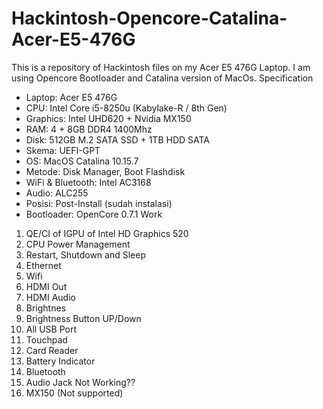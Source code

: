# Hackintosh-Opencore-Catalina-Acer-E5-476G
This is a repository of Hackintosh files on my Acer E5 476G Laptop. I am using Opencore Bootloader and Catalina version of MacOs.
Specification
- Laptop: Acer E5 476G
- CPU: Intel Core i5-8250u (Kabylake-R / 8th Gen)
- Graphics: Intel UHD620 + Nvidia MX150
- RAM: 4 + 8GB DDR4 1400Mhz
- Disk: 512GB M.2 SATA SSD + 1TB HDD SATA  
- Skema: UEFI-GPT
- OS: MacOS Catalina 10.15.7
- Metode: Disk Manager, Boot Flashdisk
- WiFi & Bluetooth: Intel AC3168
- Audio: ALC255
- Posisi: Post-Install (sudah instalasi)
- Bootloader: OpenCore 0.7.1
Work
1. QE/CI of IGPU of Intel HD Graphics 520
2. CPU Power Management
3. Restart, Shutdown and Sleep
4. Ethernet
5. Wifi
6. HDMI Out
7. HDMI Audio
8. Brightnes
9. Brightness Button UP/Down
10. All USB Port
11. Touchpad
12. Card Reader
13. Battery Indicator
14. Bluetooth 
15. Audio Jack
Not Working??
1. MX150 (Not supported)
